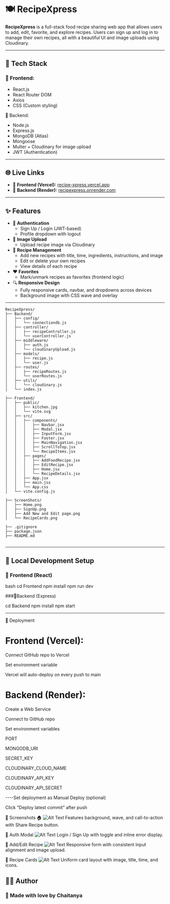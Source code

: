 # 🍽️ RecipeXpress

**RecipeXpress** is a full-stack food recipe sharing web app that allows users to add, edit, favorite, and explore recipes. Users can sign up and log in to manage their own recipes, all with a beautiful UI and image uploads using Cloudinary.

---

## 🔧 Tech Stack

### 🔹 Frontend:
- React.js
- React Router DOM
- Axios
- CSS (Custom styling)

 🔹 Backend:
- Node.js
- Express.js
- MongoDB (Atlas)
- Mongoose
- Multer + Cloudinary for image upload
- JWT (Authentication)

---

## 🌐 Live Links

- 🔗 **Frontend (Vercel):** [recipe-xpress.vercel.app](https://recipe-xpress.vercel.app)
- 🔗 **Backend (Render):** [recipexpress.onrender.com](https://recipexpress.onrender.com)

---

## ✨ Features

- 🔐 **Authentication**
  - Sign Up / Login (JWT-based)
  - Profile dropdown with logout
- 📸 **Image Upload**
  - Upload recipe image via Cloudinary
- 📄 **Recipe Management**
  - Add new recipes with title, time, ingredients, instructions, and image
  - Edit or delete your own recipes
  - View details of each recipe
- ❤️ **Favorites**
  - Mark/unmark recipes as favorites (frontend logic)
- 🔍 **Responsive Design**
  - Fully responsive cards, navbar, and dropdowns across devices
  - Background image with CSS wave and overlay

---

```📁 Project Structure
RecipeXpress/
├── Backend/
│   ├── config/
│   │   └── connectiondb.js
│   ├── controller/
│   │   ├── recipeController.js
│   │   └── userController.js
│   ├── middleware/
│   │   ├── auth.js
│   │   └── cloudinaryUpload.js
│   ├── models/
│   │   ├── recipe.js
│   │   └── user.js
│   ├── routes/
│   │   ├── recipeRoutes.js
│   │   └── userRoutes.js
│   ├── utils/
│   │   └── cloudinary.js
│   └── index.js

├── Frontend/
│   ├── public/
│   │   ├── kitchen.jpg
│   │   └── vite.svg
│   ├── src/
│   │   ├── components/
│   │   │   ├── Navbar.jsx
│   │   │   ├── Modal.jsx
│   │   │   ├── InputForm.jsx
│   │   │   ├── Footer.jsx
│   │   │   ├── MainNavigation.jsx
│   │   │   ├── ScrollToTop.jsx
│   │   │   └── RecipeItems.jsx
│   │   ├── pages/
│   │   │   ├── AddFoodRecipe.jsx
│   │   │   ├── EditRecipe.jsx
│   │   │   ├── Home.jsx
│   │   │   └── RecipeDetails.jsx
│   │   ├── App.jsx
│   │   ├── main.jsx
│   │   └── App.css
│   └── vite.config.js

├── ScreenShots/
│   ├── Home.png
│   ├── SignUp.png
│   ├── Add New and Edit page.png
│   └── RecipeCards.png

├── .gitignore
├── package.json
├── README.md


```
---

## 🧪 Local Development Setup

### 🔹 Frontend (React)

bash
cd Frontend
npm install
npm run dev

###🔹Backend (Express)

cd Backend
npm install
npm start

---
🚀 Deployment
# Frontend (Vercel):

Connect GitHub repo to Vercel

Set environment variable

Vercel will auto-deploy on every push to main

# Backend (Render):

Create a Web Service

Connect to GitHub repo

Set environment variables

PORT

MONGODB_URI

SECRET_KEY

CLOUDINARY_CLOUD_NAME

CLOUDINARY_API_KEY

CLOUDINARY_API_SECRET

----Set deployment as Manual Deploy (optional)

Click “Deploy latest commit” after push

📸 Screenshots
🏠 ![Alt Text](https://github.com/chaitanyaB12/RecipeXpress/blob/781951b41248063c5d12fdb3fe41a7268aa2241a/ScreenShots/Home.png)
Features background, wave, and call-to-action with Share Recipe button.

🔐 Auth Modal
 ![Alt Text](https://github.com/chaitanyaB12/RecipeXpress/blob/781951b41248063c5d12fdb3fe41a7268aa2241a/ScreenShots/SignUp.png)
Login / Sign Up with toggle and inline error display.

🧾 Add/Edit Recipe
![Alt Text](https://github.com/chaitanyaB12/RecipeXpress/blob/781951b41248063c5d12fdb3fe41a7268aa2241a/ScreenShots/Add%20New%20and%20Edit%20page.png)
Responsive form with consistent input alignment and image upload.

📄 Recipe Cards
![Alt Text](https://github.com/chaitanyaB12/RecipeXpress/blob/781951b41248063c5d12fdb3fe41a7268aa2241a/ScreenShots/RecipeCards.png)
Uniform card layout with image, title, time, and icons.

## 👨‍💻 Author

### 💖 Made with love by **Chaitanya**



